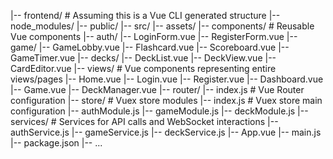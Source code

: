 |-- frontend/                      # Assuming this is a Vue CLI generated structure
    |-- node_modules/
    |-- public/
    |-- src/
        |-- assets/
        |-- components/            # Reusable Vue components
            |-- auth/
                |-- LoginForm.vue
                |-- RegisterForm.vue
            |-- game/
                |-- GameLobby.vue
                |-- Flashcard.vue
                |-- Scoreboard.vue
                |-- GameTimer.vue
            |-- decks/
                |-- DeckList.vue
                |-- DeckView.vue
                |-- CardEditor.vue
        |-- views/                 # Vue components representing entire views/pages
            |-- Home.vue
            |-- Login.vue
            |-- Register.vue
            |-- Dashboard.vue
            |-- Game.vue
            |-- DeckManager.vue
        |-- router/
            |-- index.js           # Vue Router configuration
        |-- store/                 # Vuex store modules
            |-- index.js           # Vuex store main configuration
            |-- authModule.js
            |-- gameModule.js
            |-- deckModule.js
        |-- services/              # Services for API calls and WebSocket interactions
            |-- authService.js
            |-- gameService.js
            |-- deckService.js
        |-- App.vue
        |-- main.js
    |-- package.json
    |-- ...